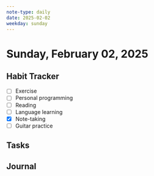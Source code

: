 ```yaml
---
note-type: daily
date: 2025-02-02
weekday: sunday
---
```


# Sunday, February 02, 2025

## Habit Tracker

- [ ] Exercise
- [ ] Personal programming
- [ ] Reading
- [ ] Language learning
- [x] Note-taking
- [ ] Guitar practice

## Tasks

## Journal
